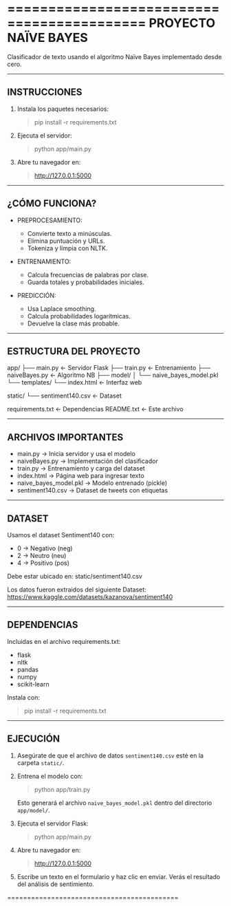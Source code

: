 ===========================================
          PROYECTO NAÏVE BAYES
===========================================

Clasificador de texto usando el algoritmo
Naïve Bayes implementado desde cero.

-------------------------------------------
 INSTRUCCIONES
-------------------------------------------

1. Instala los paquetes necesarios:
   > pip install -r requirements.txt

2. Ejecuta el servidor:
   > python app/main.py

3. Abre tu navegador en:
   > http://127.0.0.1:5000

-------------------------------------------
 ¿CÓMO FUNCIONA?
-------------------------------------------

- PREPROCESAMIENTO:
  * Convierte texto a minúsculas.
  * Elimina puntuación y URLs.
  * Tokeniza y limpia con NLTK.

- ENTRENAMIENTO:
  * Calcula frecuencias de palabras por clase.
  * Guarda totales y probabilidades iniciales.

- PREDICCIÓN:
  * Usa Laplace smoothing.
  * Calcula probabilidades logarítmicas.
  * Devuelve la clase más probable.

-------------------------------------------
 ESTRUCTURA DEL PROYECTO
-------------------------------------------

  app/
  ├── main.py             ← Servidor Flask
  ├── train.py            ← Entrenamiento
  ├── naiveBayes.py       ← Algoritmo NB
  ├── model/
  │   └── naive_bayes_model.pkl
  └── templates/
      └── index.html      ← Interfaz web

  static/
  └── sentiment140.csv    ← Dataset

  requirements.txt         ← Dependencias
  README.txt               ← Este archivo

-------------------------------------------
 ARCHIVOS IMPORTANTES
-------------------------------------------

- main.py           → Inicia servidor y usa el modelo
- naiveBayes.py     → Implementación del clasificador
- train.py          → Entrenamiento y carga del dataset
- index.html        → Página web para ingresar texto
- naive_bayes_model.pkl → Modelo entrenado (pickle)
- sentiment140.csv  → Dataset de tweets con etiquetas

-------------------------------------------
 DATASET
-------------------------------------------

Usamos el dataset Sentiment140 con:
  - 0 → Negativo (neg)
  - 2 → Neutro   (neu)
  - 4 → Positivo (pos)

Debe estar ubicado en:
  static/sentiment140.csv

Los datos fueron extraidos del siguiente
Dataset:
  https://www.kaggle.com/datasets/kazanova/sentiment140

-------------------------------------------
 DEPENDENCIAS
-------------------------------------------

Incluidas en el archivo requirements.txt:

- flask
- nltk
- pandas
- numpy
- scikit-learn

Instala con:
> pip install -r requirements.txt

-------------------------------------------
 EJECUCIÓN
-------------------------------------------

1. Asegúrate de que el archivo de datos `sentiment140.csv`
   esté en la carpeta `static/`.

2. Entrena el modelo con:
   > python app/train.py

   Esto generará el archivo `naive_bayes_model.pkl`
   dentro del directorio `app/model/`.

3. Ejecuta el servidor Flask:
   > python app/main.py

4. Abre tu navegador en:
   > http://127.0.0.1:5000

5. Escribe un texto en el formulario y haz clic en enviar.
   Verás el resultado del análisis de sentimiento.

===========================================
